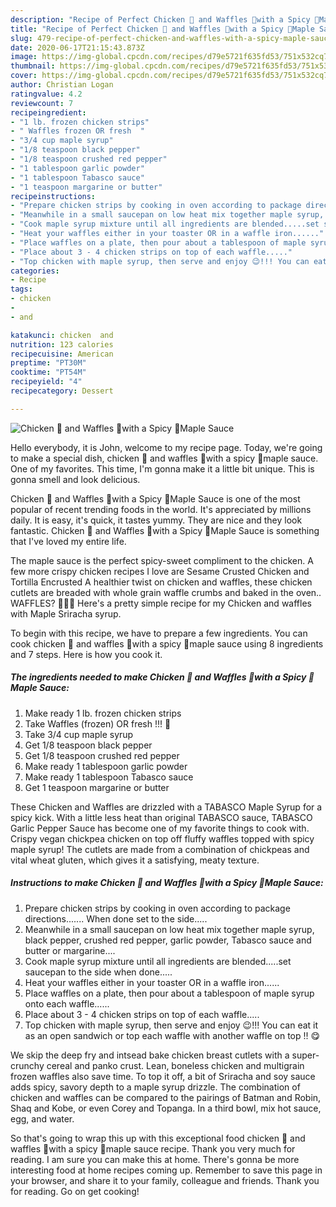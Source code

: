 ```yaml
---
description: "Recipe of Perfect Chicken 🐔 and Waffles 🧇with a Spicy 🥵Maple Sauce"
title: "Recipe of Perfect Chicken 🐔 and Waffles 🧇with a Spicy 🥵Maple Sauce"
slug: 479-recipe-of-perfect-chicken-and-waffles-with-a-spicy-maple-sauce
date: 2020-06-17T21:15:43.873Z
image: https://img-global.cpcdn.com/recipes/d79e5721f635fd53/751x532cq70/chicken-🐔-and-waffles-🧇with-a-spicy-🥵maple-sauce-recipe-main-photo.jpg
thumbnail: https://img-global.cpcdn.com/recipes/d79e5721f635fd53/751x532cq70/chicken-🐔-and-waffles-🧇with-a-spicy-🥵maple-sauce-recipe-main-photo.jpg
cover: https://img-global.cpcdn.com/recipes/d79e5721f635fd53/751x532cq70/chicken-🐔-and-waffles-🧇with-a-spicy-🥵maple-sauce-recipe-main-photo.jpg
author: Christian Logan
ratingvalue: 4.2
reviewcount: 7
recipeingredient:
- "1 lb. frozen chicken strips"
- " Waffles frozen OR fresh  "
- "3/4 cup maple syrup"
- "1/8 teaspoon black pepper"
- "1/8 teaspoon crushed red pepper"
- "1 tablespoon garlic powder"
- "1 tablespoon Tabasco sauce"
- "1 teaspoon margarine or butter"
recipeinstructions:
- "Prepare chicken strips by cooking in oven according to package directions....... When done set to the side....."
- "Meanwhile in a small saucepan on low heat mix together maple syrup, black pepper, crushed red pepper, garlic powder, Tabasco sauce and butter or margarine...."
- "Cook maple syrup mixture until all ingredients are blended.....set saucepan to the side when done....."
- "Heat your waffles either in your toaster OR in a waffle iron......"
- "Place waffles on a plate, then pour about a tablespoon of maple syrup onto each waffle......"
- "Place about 3 - 4 chicken strips on top of each waffle....."
- "Top chicken with maple syrup, then serve and enjoy 😉!!! You can eat it as an open sandwich or top each waffle with another waffle on top !! 😋"
categories:
- Recipe
tags:
- chicken
- 
- and

katakunci: chicken  and 
nutrition: 123 calories
recipecuisine: American
preptime: "PT30M"
cooktime: "PT54M"
recipeyield: "4"
recipecategory: Dessert

---
```



![Chicken 🐔 and Waffles 🧇with a Spicy 🥵Maple Sauce](https://img-global.cpcdn.com/recipes/d79e5721f635fd53/751x532cq70/chicken-🐔-and-waffles-🧇with-a-spicy-🥵maple-sauce-recipe-main-photo.jpg)

Hello everybody, it is John, welcome to my recipe page. Today, we're going to make a special dish, chicken 🐔 and waffles 🧇with a spicy 🥵maple sauce. One of my favorites. This time, I'm gonna make it a little bit unique. This is gonna smell and look delicious.

Chicken 🐔 and Waffles 🧇with a Spicy 🥵Maple Sauce is one of the most popular of recent trending foods in the world. It's appreciated by millions daily. It is easy, it's quick, it tastes yummy. They are nice and they look fantastic. Chicken 🐔 and Waffles 🧇with a Spicy 🥵Maple Sauce is something that I've loved my entire life.

The maple sauce is the perfect spicy-sweet compliment to the chicken. A few more crispy chicken recipes I love are Sesame Crusted Chicken and Tortilla Encrusted A healthier twist on chicken and waffles, these chicken cutlets are breaded with whole grain waffle crumbs and baked in the oven.. WAFFLES? 👀🍗🧇 Here&#39;s a pretty simple recipe for my Chicken and waffles with Maple Sriracha syrup.


To begin with this recipe, we have to prepare a few ingredients. You can cook chicken 🐔 and waffles 🧇with a spicy 🥵maple sauce using 8 ingredients and 7 steps. Here is how you cook it.

##### The ingredients needed to make Chicken 🐔 and Waffles 🧇with a Spicy 🥵Maple Sauce:

1. Make ready 1 lb. frozen chicken strips
1. Take  Waffles (frozen) OR fresh !!! 🥰
1. Take 3/4 cup maple syrup
1. Get 1/8 teaspoon black pepper
1. Get 1/8 teaspoon crushed red pepper
1. Make ready 1 tablespoon garlic powder
1. Make ready 1 tablespoon Tabasco sauce
1. Get 1 teaspoon margarine or butter


These Chicken and Waffles are drizzled with a TABASCO Maple Syrup for a spicy kick. With a little less heat than original TABASCO sauce, TABASCO Garlic Pepper Sauce has become one of my favorite things to cook with. Crispy vegan chickpea chicken on top off fluffy waffles topped with spicy maple syrup! The cutlets are made from a combination of chickpeas and vital wheat gluten, which gives it a satisfying, meaty texture. 

##### Instructions to make Chicken 🐔 and Waffles 🧇with a Spicy 🥵Maple Sauce:

1. Prepare chicken strips by cooking in oven according to package directions....... When done set to the side.....
1. Meanwhile in a small saucepan on low heat mix together maple syrup, black pepper, crushed red pepper, garlic powder, Tabasco sauce and butter or margarine....
1. Cook maple syrup mixture until all ingredients are blended.....set saucepan to the side when done.....
1. Heat your waffles either in your toaster OR in a waffle iron......
1. Place waffles on a plate, then pour about a tablespoon of maple syrup onto each waffle......
1. Place about 3 - 4 chicken strips on top of each waffle.....
1. Top chicken with maple syrup, then serve and enjoy 😉!!! You can eat it as an open sandwich or top each waffle with another waffle on top !! 😋


We skip the deep fry and intsead bake chicken breast cutlets with a super-crunchy cereal and panko crust. Lean, boneless chicken and multigrain frozen waffles also save time. To top it off, a bit of Sriracha and soy sauce adds spicy, savory depth to a maple syrup drizzle. The combination of chicken and waffles can be compared to the pairings of Batman and Robin, Shaq and Kobe, or even Corey and Topanga. In a third bowl, mix hot sauce, egg, and water. 

So that's going to wrap this up with this exceptional food chicken 🐔 and waffles 🧇with a spicy 🥵maple sauce recipe. Thank you very much for reading. I am sure you can make this at home. There's gonna be more interesting food at home recipes coming up. Remember to save this page in your browser, and share it to your family, colleague and friends. Thank you for reading. Go on get cooking!
